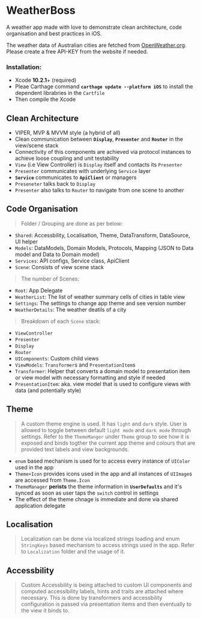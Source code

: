 # WeatherBoss
A weather app made with love to demonstrate clean architecture, code organisation and best practices in iOS.

The weather data of Australian cities are fetched from [OpenWeather.org](https://openweathermap.org/current). Please create a free API-KEY from the website if needed.

### Installation: 
- Xcode **10.2.1**+ (required)
- Pleae Carthage command **`carthage update --platform iOS`** to install the dependent librabries in the `Cartfile`
- Then compile the Xcode


## Clean Architecture
 - VIPER, MVP & MVVM style (a hybrid of all)
 - Clean communication between **`Display`**, **`Presenter`** and **`Router`** in the view/scene stack
 - Connectivity of this components are achieved via protocol instances to achieve loose coupling and unit testability
 - `View` (i.e View Controller) is `Display` itself and contacts its `Presenter`
 - `Presenter` communicates with underlying `Service` layer
 - **`Service`** communicates to **`ApiClient`** or managers
 - `Preseneter` talks back to `Display`
 - `Presenter` also talks to `Router` to navigate from one scene to another
 
 ## Code Organisation
 > Folder / Grouping are done as per below:
 - `Shared`: Accessbility, Localisation, Theme, DataTransform, DataSource, UI helper
 - `Models`: DataModels, Domain Models, Protocols, Mapping (JSON to Data model and Data to Domain model)
 - `Services`: API configs, Service class, ApiClient
 - `Scene`: Consists of view scene stack
 > The number of Scenes:
 - `Root`: App Delegate
 - `WeatherList`: The list of weather summary cells of cities in table view
 - `Settings`: The settings to change app theme and see version number
 - `WeatherDetails`: The weather deatils of a city
 > Breakdown of each `Scene` stack:
  - `ViewController`
  - `Presenter`
  - `Display`
  - `Router`
  - `UIComponents`: Custom child views
  - `ViewModels`: `Transformer`s and `PresentationItem`s
  - `Transformer`: Helper that converts a domain model to presentation item or view model with necessary formatting and style if needed
  - `PresentationItem`: aka. view model that is used to configure views with data (and potentially style)
  
## Theme
> A custom theme engine is used. It has `light` and `dark` style. 
User is allowed to toggle between default `light mode` and `dark mode` through settings. Refer to the `ThemeManger` under `Theme` group to see how it is exposed and binds togther the current app theme and colours that are provided text labels and view backgrounds. 
-  `enum` based mechanism is used for to access every instance of `UIColor` used in the app
- `Theme+Icon` provides icons used in the app and all instances of `UIImage`s are accessed from `Theme.Icon`
- `ThemeManager` **perists** the theme information in **`UserDefaults`** and it's synced as soon as user taps the `switch` control in settings
- The effect of the theme chnage is immediate and done via shared application delegate

  
## Localisation
> Localization can be done via localized strings loading and enum `StringKeys` based mechanism to access strings used in the app. Refer to `Localization` folder and the usage of it.

## Accessbility
> Custom Accessbility is being attached to custom UI components and computed accessibility labels, hints and traits are attached where necessary. This is done by transformers and accessbility configuration is passed via presentation items and then eventually to the view it binds to.


